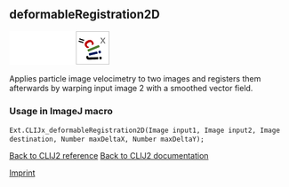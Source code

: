 ## deformableRegistration2D
<img src="images/mini_empty_logo.png"/><img src="images/mini_empty_logo.png"/><img src="images/mini_clijx_logo.png"/>

Applies particle image velocimetry to two images and registers them afterwards by warping input image 2 with a smoothed vector field.

### Usage in ImageJ macro
```
Ext.CLIJx_deformableRegistration2D(Image input1, Image input2, Image destination, Number maxDeltaX, Number maxDeltaY);
```


[Back to CLIJ2 reference](https://clij.github.io/clij2-docs/reference)
[Back to CLIJ2 documentation](https://clij.github.io/clij2-docs)

[Imprint](https://clij.github.io/imprint)
